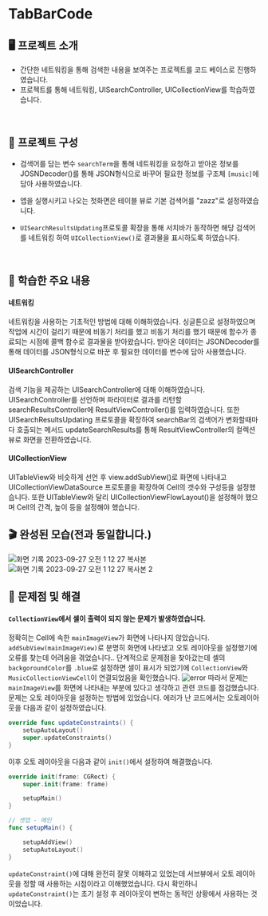# TabBarCode

## 🖥️ 프로젝트 소개

- 간단한 네트워킹을 통해 검색한 내용을 보여주는 프로젝트를 코드 베이스로 진행하였습니다. 
- 프로젝트를 통해 네트워킹, UISearchController, UICollectionView를 학습하였습니다.


<br>

## 👀 프로젝트 구성

- 검색어를 담는 변수 `searchTerm`을 통해 네트워킹을 요청하고
  받아온 정보를 JOSNDecoder()를 통해 JSON형식으로 바꾸어 필요한 정보를 구조체 `[music]`에 담아 사용하였습니다.
  
- 앱을 실행시키고 나오는 첫화면은 테이블 뷰로 기본 검색어를 "zazz"로 설정하였습니다.

- `UISearchResultsUpdating`프로토콜 확장을 통해 서치바가 동작하면 해당 검색어를 네트워킹 하여 `UICollectionView()`로 결과물을 표시하도록 하였습니다.

<br>

## 📌 학습한 주요 내용

#### 네트워킹
네트워킹을 사용하는 기초적인 방법에 대해 이해하였습니다.
싱글톤으로 설정하였으며 작업에 시간이 걸리기 때문에 비동기 처리를 했고
비동기 처리를 했기 때문에 함수가 종료되는 시점에 콜백 함수로 결과물을 받아왔습니다.
받아온 데이터는 JSONDecoder를 통해 데이터를 JSON형식으로 바꾼 후 필요한 데이터를 변수에 담아 사용했습니다.


#### UISearchController
검색 기능을 제공하는 UISearchController에 대해 이해하였습니다.
UISearchController를 선언하며 파라미터로 결과를 리턴할 searchResultsController에 ResultViewController()를 입력하였습니다.
또한 UISearchResultsUpdating 프로토콜을 확장하여 searchBar의 검색어가 변화할때마다 호출되는 메서드 updateSearchResults를 통해
ResultViewController의 컬렉션 뷰로 화면을 전환하였습니다.


#### UICollectionView
UITableView와 비슷하게 선언 후 view.addSubView()로 화면에 나타내고
UICollectionViewDataSource 프로토콜을 확장하여 Cell의 갯수와 구성등을 설정했습니다.
또한 UITableView와 달리 UICollectionViewFlowLayout()을 설정해야 했으며
Cell의 간격, 높이 등을 설정해야 했습니다.


## 🎬 완성된 모습(전과 동일합니다.)
![화면 기록 2023-09-27 오전 1 12 27 복사본](https://github.com/kangsworkspace/DataStorage/assets/141600830/fbc7584d-996e-4ead-96e8-16e7b2eb135d)
![화면 기록 2023-09-27 오전 1 12 27 복사본 2](https://github.com/kangsworkspace/DataStorage/assets/141600830/45057c21-0170-4bdb-9d55-2ba9a0f2154c)


## 🙉 문제점 및 해결

#### `CollectionView`에서 셀이 출력이 되지 않는 문제가 발생하였습니다.
정확히는 Cell에 속한 `mainImageView`가 화면에 나타나지 않았습니다.
`addSubView(mainImageView)`로 분명히 화면에 나타냈고 오토 레이아웃을 설정했기에 오류를 찾는데 어려움을 겪었습니다..
단계적으로 문제점을 찾아갔는데 셀의 `backgoroundColor`를 `.blue`로 설정하면 셀이 표시가 되었기에 `CollectionView`와 `MusicCollectionViewCell`이 연결되었음을 확인했습니다.
![error](https://github.com/kangsworkspace/DataStorage/assets/141600830/5a2edcd9-ade9-42c0-bf7d-80f100f3b742)
따라서 문제는 `mainImageView`를 화면에 나타내는 부분에 있다고 생각하고 관련 코드를 점검했습니다.
문제는 오토 레이아웃을 설정하는 방법에 있었습니다.
에러가 난 코드에서는 오토레이아웃을 다음과 같이 설정하였습니다.
```swift
override func updateConstraints() {
    setupAutoLayout()
    super.updateConstraints()
}
```

이후 오토 레이아웃을 다음과 같이 `init()`에서 설정하여 해결했습니다.
```swift
override init(frame: CGRect) {
    super.init(frame: frame)

    setupMain()
}

// 셋업 - 메인
func setupMain() {

    setupAddView() 
    setupAutoLayout()
}
```
`updateConstraint()`에 대해 완전히 잘못 이해하고 있었는데 서브뷰에서 오토 레이아웃을 정할 때 사용하는 시점이라고 이해했었습니다.
다시 확인하니 `updateConstraint()`는 초기 설정 후 레이아웃이 변하는 동적인 상황에서 사용하는 것이었습니다.
